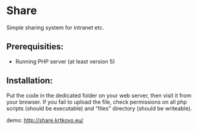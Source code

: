 # Share
Simple sharing system for intranet etc.

## Prerequisities:
- Running PHP server (at least version 5)

## Installation:
Put the code in the dedicated folder on your web server, then visit it from your browser.
If you fail to upload the file, check permissions on all php scripts (should be executable) and "files" directory (should be writeable).

demo: http://share.krtkovo.eu/